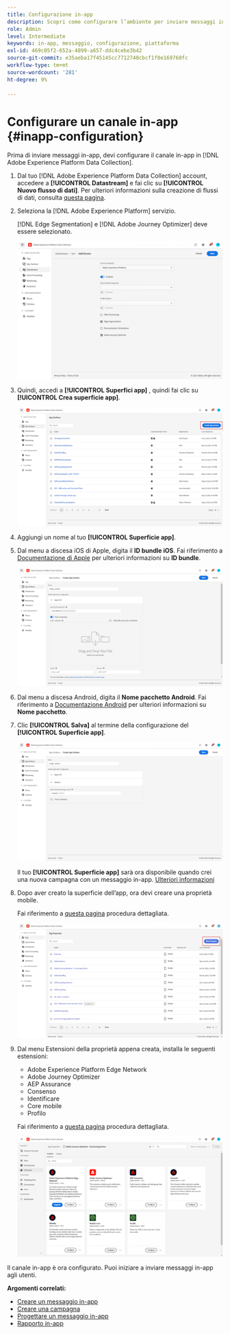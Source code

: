 ```yaml
---
title: Configurazione in-app
description: Scopri come configurare l’ambiente per inviare messaggi in-app con Journey Optimizer
role: Admin
level: Intermediate
keywords: in-app, messaggio, configurazione, piattaforma
exl-id: 469c05f2-652a-4899-a657-ddc4cebe3b42
source-git-commit: e35aeba17f45145cc7712740cbcf1f0e169760fc
workflow-type: tm+mt
source-wordcount: '281'
ht-degree: 9%

---
```


# Configurare un canale in-app {#inapp-configuration}

Prima di inviare messaggi in-app, devi configurare il canale in-app in [!DNL Adobe Experience Platform Data Collection].

1. Dal tuo [!DNL Adobe Experience Platform Data Collection] account, accedere a **[!UICONTROL Datastream]** e fai clic su **[!UICONTROL Nuovo flusso di dati]**. Per ulteriori informazioni sulla creazione di flussi di dati, consulta [questa pagina](https://aep-sdks.gitbook.io/docs/getting-started/configure-datastreams).

1. Seleziona la [!DNL Adobe Experience Platform] servizio.

   [!DNL Edge Segmentation] e [!DNL Adobe Journey Optimizer] deve essere selezionato.

   ![](assets/inapp_config_6.png)

1. Quindi, accedi a **[!UICONTROL Superfici app]** , quindi fai clic su **[!UICONTROL Crea superficie app]**.

   ![](assets/inapp_config_1.png)

1. Aggiungi un nome al tuo **[!UICONTROL Superficie app]**.

1. Dal menu a discesa iOS di Apple, digita il **ID bundle iOS**. Fai riferimento a [Documentazione di Apple](https://developer.apple.com/documentation/appstoreconnectapi/bundle_ids) per ulteriori informazioni su **ID bundle**.

   ![](assets/inapp_config_2.png)

1. Dal menu a discesa Android, digita il **Nome pacchetto Android**. Fai riferimento a [Documentazione Android](https://support.google.com/admob/answer/9972781?hl=en#:~:text=The%20package%20name%20of%20an,supported%20third%2Dparty%20Android%20stores) per ulteriori informazioni su **Nome pacchetto**.

1. Clic **[!UICONTROL Salva]** al termine della configurazione del **[!UICONTROL Superficie app]**.

   ![](assets/inapp_config_3.png)

   Il tuo **[!UICONTROL Superficie app]** sarà ora disponibile quando crei una nuova campagna con un messaggio in-app. [Ulteriori informazioni](create-in-app.md)

1. Dopo aver creato la superficie dell’app, ora devi creare una proprietà mobile.

   Fai riferimento a [questa pagina](https://experienceleague.adobe.com/docs/experience-platform/tags/admin/companies-and-properties.html#for-mobile) procedura dettagliata.

   ![](assets/inapp_config_4.png)

1. Dal menu Estensioni della proprietà appena creata, installa le seguenti estensioni:

   * Adobe Experience Platform Edge Network
   * Adobe Journey Optimizer
   * AEP Assurance
   * Consenso
   * Identificare
   * Core mobile
   * Profilo

   Fai riferimento a [questa pagina](https://experienceleague.adobe.com/docs/experience-platform/tags/ui/extensions/overview.html?lang=en#add-a-new-extension) procedura dettagliata.

   ![](assets/inapp_config_5.png)

Il canale in-app è ora configurato. Puoi iniziare a inviare messaggi in-app agli utenti.

**Argomenti correlati:**

* [Creare un messaggio in-app](create-in-app.md)
* [Creare una campagna](../campaigns/create-campaign.md)
* [Progettare un messaggio in-app](design-in-app.md)
* [Rapporto in-app](../reports/campaign-global-report.md#inapp-report)
